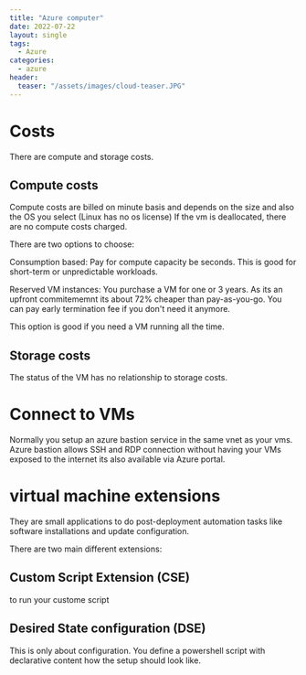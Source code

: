 ```yaml
---
title: "Azure computer"
date: 2022-07-22
layout: single
tags:
  - Azure 
categories:
  - azure 
header:
  teaser: "/assets/images/cloud-teaser.JPG"
---
```


# Costs

There are compute and storage costs. 

## Compute costs
Compute costs are billed on minute basis and depends on the size and also the OS you select (Linux has no os license)
If the vm is deallocated, there are no compute costs charged.

There are two options to choose:

Consumption based:
Pay for compute capacity be seconds. This is good for short-term or unpredictable workloads.

Reserved VM instances:
You purchase a VM for one or 3 years. As its an upfront commitememnt its about 72% cheaper than pay-as-you-go.
You can pay early termination fee if you don't need it anymore. 

This option is good if you need a VM running all the time.

## Storage costs
The status of the VM has no relationship to storage costs.

# Connect to VMs
Normally you setup an azure bastion service in the same vnet as your vms. 
Azure bastion allows SSH and RDP connection without having your VMs exposed to the internet its also available via Azure portal.

# virtual machine extensions
They are small applications to do post-deployment automation tasks like software installations and update configuration.

There are two main different extensions: 
## Custom Script Extension (CSE) 
to run your custome script

## Desired State configuration (DSE) 
This is only about configuration. You define a powershell script with declarative content how the setup should look like.